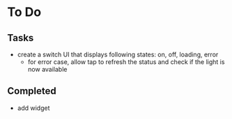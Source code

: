 # To Do

## Tasks  
* create a switch UI that displays following states: on, off, loading, error
  * for error case, allow tap to refresh the status and check if the light is now available

## Completed  
* add widget